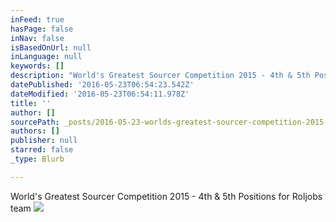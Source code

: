```yaml
---
inFeed: true
hasPage: false
inNav: false
isBasedOnUrl: null
inLanguage: null
keywords: []
description: "World's Greatest Sourcer Competition 2015 - 4th & 5th Positions for Roljobs team"
datePublished: '2016-05-23T06:54:23.542Z'
dateModified: '2016-05-23T06:54:11.978Z'
title: ''
author: []
sourcePath: _posts/2016-05-23-worlds-greatest-sourcer-competition-2015-4th-and-5th-positi.md
authors: []
publisher: null
starred: false
_type: Blurb

---
```

World's Greatest Sourcer Competition 2015 - 4th & 5th Positions for Roljobs team
![](https://the-grid-user-content.s3-us-west-2.amazonaws.com/0ac6a302-9776-4754-b221-606accf37c56.png)
